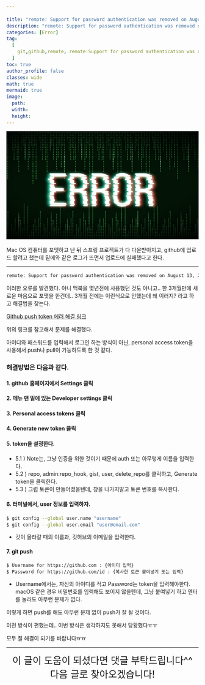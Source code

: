```yaml
---

title: "remote: Support for password authentication was removed on August 13, 2021. Please use a personal access token instead. 해결방법"
description: "remote: Support for password authentication was removed on August 13, 2021. Please use a personal access token instead. 해결방법"
categories: [Error]
tag:
  [
    git,github,remote, remote:Support for password authentication was removed on August 13, 2021. Please use a personal access token instead., terminal
  ]
toc: true
author_profile: false
classes: wide
math: true
mermaid: true
image:
  path: 
  width: 
  height:
---
```


![](/assets/img/etc/error.png)

Mac OS 컴퓨터를 포맷하고 난 뒤 스프링 프로젝트가 다 다운받아지고, github에 업로드 할려고 했는데
밑에와 같은 로그가 뜨면서 업로드에 실패했다고 한다.

---

```bash
remote: Support for password authentication was removed on August 13, 2021. Please use a personal access token instead.
```
이러한 오류를 발견했다. 아니 맥북을 몇년전에 사용했던 것도 아니고.. 한 3개월만에 새로운 마음으로 포맷을 한건데.. 3개월 전에는 이런식으로 안했는데 왜 이러지? 라고 하고 해결법을 찾는다.

[Github push token 에러 해결 링크](https://hyeo-noo.tistory.com/184)

위의 링크를 참고해서 문제를 해결했다.

아이디와 패스워드를 입력해서 로그인 하는 방식이 아닌, personal access token을 사용해서 push나 pull이 가능하도록 한 것 같다.

### 해결방법은 다음과 같다.

#### 1. github 홈페이지에서 Settings 클릭

#### 2. 메뉴 맨 밑에 있는 Developer settings 클릭

#### 3. Personal access tokens 클릭

#### 4. Generate new token 클릭

#### 5. token을 설정한다.

- 5.1 ) Note는, 그냥 인증을 위한 것이기 때문에 auth 또는 아무렇게 이름을 입력한다.
- 5.2 ) repo, admin:repo_hook, gist, user, delete_repo를 클릭하고, Generate token을 클릭한다.
- 5.3 ) 그럼 토큰이 만들어졌을텐데, 창을 나가지말고 토큰 번호를 복사한다.

#### 6. 터미널에서, user 정보를 입력하자.

```bash
$ git config --global user.name "username"
$ git config --global user.email "user@email.com"
```

- 깃이 올라갈 때의 이름과, 깃허브의 이메일을 입력한다.

#### 7. git push

```bash
$ Username for https://github.com : {아이디 입력}
$ Password for https://github.com/id : {복사한 토큰 붙여넣기 또는 입력}
```

- Username에서는, 자신의 아이디를 적고 Password는 token을 입력해야한다. macOS 같은 경우 비밀번호를 입력해도 보이지 않을텐데, 그냥 붙여넣기 하고 엔터를 눌러도 아무런 문제가 없다.

이렇게 하면 push를 해도 아무런 문제 없이 push가 잘 될 것이다.

이전 방식이 편했는데.. 이번 방식은 생각하지도 못해서 당황했다ㅠㅠ

모두 잘 해결이 되기를 바랍니다ㅠㅠ

---

<div style="font-size:25px; text-align:center">
이 글이 도움이 되셨다면 댓글 부탁드립니다^^<br>
다음 글로 찾아오겠습니다!
</div>
